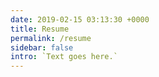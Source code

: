 ```yaml
---
date: 2019-02-15 03:13:30 +0000
title: Resume
permalink: /resume
sidebar: false
intro: `Text goes here.`
---
```

